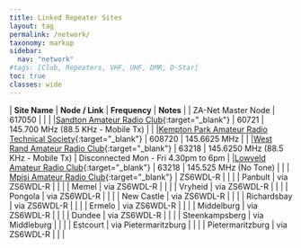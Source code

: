 ```yaml
---
title: Linked Repeater Sites
layout: tag
permalink: /network/
taxonomy: markup
sidebar:
  nav: "network"
#tags: [Club, Repeaters, VHF, UHF, DMR, D-Star]
toc: true
classes: wide
---
```

| **Site Name** | **Node / Link** | **Frequency** | **Notes** |
| ZA-Net Master Node | 617050 | | |
|[Sandton Amateur Radio Club](https://www.zs6stn.org.za/){:target="_blank"} | 60721 | 145.700 MHz (88.5 KHz - Mobile Tx) | |
|[Kempton Park Amateur Radio Technical Society](https://zs6kts.co.za/){:target="_blank"} | 608720 | 145.6625 MHz | |
|[West Rand Amateur Radio Club](https://www.zs6wr.co.za/){:target="_blank"} | 63218 | 145.6250 MHz (88.5 KHz - Mobile Tx) | Disconnected Mon - Fri 4.30pm to 6pm |
|[Lowveld Amateur Radio Club](https://www.facebook.com/ZS6LOW/){:target="_blank"} | 63218 |  145.525 MHz (No Tone) | |
| [Mpisi Amateur Radio Club](https://www.facebook.com/groups/848835003502702/){:target="_blank"} | ZS6WDL-R | | |
| Panbult | via ZS6WDL-R | | |
| Memel | via ZS6WDL-R | | |
| Vryheid | via ZS6WDL-R | | |
| Pongola | via ZS6WDL-R | | |
| New Castle | via ZS6WDL-R | | |
| Richardsbay  | via ZS6WDL-R | | |
| Ermelo  | via ZS6WDL-R | | |
| Middelburg  | via ZS6WDL-R | | |
| Dundee | via ZS6WDL-R | | |
| Steenkampsberg | via Middleburg | | |
| Estcourt  | via Pietermaritzburg | | |
| Pietermaritzburg  | via ZS6WDL-R | |  |
